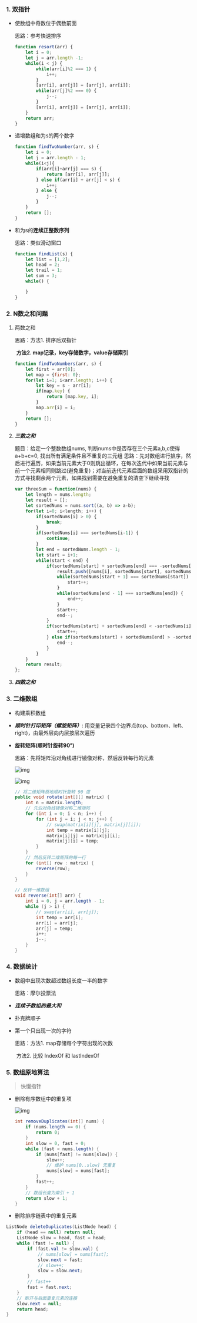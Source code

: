 ### 1. 双指针

- 使数组中奇数位于偶数前面
  
  思路：参考快速排序
  
  ```js
  function resort(arr) {
      let i = 0;
      let j = arr.length -1;
      while(i < j) {
          while(arr[i]%2 === 1) {
              i++;
          }
          [arr[i], arr[j]] = [arr[j], arr[i]];
          while(arr[j]%2 === 0) {
              j--;
          }
          [arr[i], arr[j]] = [arr[j], arr[i]];
      }
      return arr;
  }
  ```

- 递增数组和为s的两个数字
  
  ```js
  function findTwoNumber(arr, s) {
      let i = 0;
      let j = arr.length - 1;
      while(i<j){
          if(arr[i]+arr[j] === s) {
              return [arr[i], arr[j]];
          } else if(arr[i] + arr[j] < s) {
              i++;
          } else {
              j--;
          }
      }
      return [];
  }
  ```

- 和为s的**连续正整数序列**
  
  思路：类似滑动窗口
  
  ```js
  function findList(s) {
      let list = [1,2];
      let head = 2;
      let trail = 1;
      let sum = 3;
      while() {
  
      }
  }
  ```

### 2. N数之和问题

1. 两数之和
   
   思路：方法1. 排序后双指针
   
   ​           **方法2. map记录，key存储数字，value存储索引**
   
   ```js
   function findTwoNumbers(arr, s) {
       let first = arr[0];
       let map = {first: 0};
       for(let i=1; i<arr.length; i++) {
           let key = s - arr[i];
           if(map.key) {
               return [map.key, i];
           }
           map.arr[i] = i;
       }
       return [];
   }
   ```

2. ***三数之和***
   
   题目：给定一个整数数组nums, 判断nums中是否存在三个元素a,b,c使得a+b+c=0, 找出所有满足条件且不重复的三元组
   思路：先对数组进行排序，然后进行遍历，如果当前元素大于0则跳出循环，在每次迭代中如果当前元素与前一个元素相同则跳过(避免重复)；对当前迭代元素后面的数组采用双指针的方式寻找剩余两个元素，如果找到需要在避免重复的清空下继续寻找
   
   ```javascript
   var threeSum = function(nums) {
       let length = nums.length;
       let result = [];
       let sortedNums = nums.sort((a, b) => a-b);
       for(let i=0; i<length; i++) {
           if(sortedNums[i] > 0) {
               break;
           }
           if(sortedNums[i] === sortedNums[i-1]) {
               continue;
           }
           let end = sortedNums.length - 1;
           let start = i+1;
           while(start < end) {
               if(sortedNums[start] + sortedNums[end] === -sortedNums[i]) {
                   result.push([nums[i], sortedNums[start], sortedNums[end]]);
                   while(sortedNums[start + 1] === sortedNums[start]) {
                       start++;
                   }
                   while(sortedNums[end - 1] === sortedNums[end]) {
                       end++;
                   }
                   start++;
                   end--;
               }
               if(sortedNums[start] + sortedNums[end] < -sortedNums[i]) {
                   start++;
               } else if(sortedNums[start] + sortedNums[end] > -sortedNums[i]) {
                   end--;
               }
           }
       }
       return result;
   };
   ```

3. ***四数之和***

### 3. 二维数组

- 构建乘积数组

- ***顺时针打印矩阵（螺旋矩阵）***: 用变量记录四个边界点(top、bottom、left、right)，由最外层向内层按层次遍历

- **旋转矩阵(顺时针旋转90°)**

  思路：先将矩阵沿对角线进行镜像对称，然后反转每行的元素

  ![img](https://picture-1305610595.cos.ap-guangzhou.myqcloud.com/202207111537141.jpeg)

  ![img](https://picture-1305610595.cos.ap-guangzhou.myqcloud.com/202207111538762.jpeg)

  ```java
  // 将二维矩阵原地顺时针旋转 90 度
  public void rotate(int[][] matrix) {
      int n = matrix.length;
      // 先沿对角线镜像对称二维矩阵
      for (int i = 0; i < n; i++) {
          for (int j = i; j < n; j++) {
              // swap(matrix[i][j], matrix[j][i]);
              int temp = matrix[i][j];
              matrix[i][j] = matrix[j][i];
              matrix[j][i] = temp;
          }
      }
      // 然后反转二维矩阵的每一行
      for (int[] row : matrix) {
          reverse(row);
      }
  }
  
  // 反转一维数组
  void reverse(int[] arr) {
      int i = 0, j = arr.length - 1;
      while (j > i) {
          // swap(arr[i], arr[j]);
          int temp = arr[i];
          arr[i] = arr[j];
          arr[j] = temp;
          i++;
          j--;
      }
  }
  ```

### 4. 数据统计

- 数组中出现次数超过数组长度一半的数字
  
  思路：摩尔投票法

- ***连续子数组的最大和***

- 扑克牌顺子

- 第一个只出现一次的字符
  
  思路：方法1. map存储每个字符出现的次数
  
  ​           方法2. 比较 IndexOf 和 lastIndexOf

### 5. 数组原地算法

> 快慢指针

- 删除有序数组中的重复项

  ![img](https://picture-1305610595.cos.ap-guangzhou.myqcloud.com/202207091632469.gif)

  ```java
  int removeDuplicates(int[] nums) {
      if (nums.length == 0) {
          return 0;
      }
      int slow = 0, fast = 0;
      while (fast < nums.length) {
          if (nums[fast] != nums[slow]) {
              slow++;
              // 维护 nums[0..slow] 无重复
              nums[slow] = nums[fast];
          }
          fast++;
      }
      // 数组长度为索引 + 1
      return slow + 1;
  }
  ```

-  删除排序链表中的重复元素

  ```java
  ListNode deleteDuplicates(ListNode head) {
      if (head == null) return null;
      ListNode slow = head, fast = head;
      while (fast != null) {
          if (fast.val != slow.val) {
              // nums[slow] = nums[fast];
              slow.next = fast;
              // slow++;
              slow = slow.next;
          }
          // fast++
          fast = fast.next;
      }
      // 断开与后面重复元素的连接
      slow.next = null;
      return head;
  }
  ```

  

